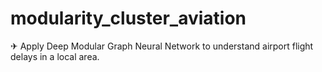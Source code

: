 # modularity_cluster_aviation
✈ Apply Deep Modular Graph Neural Network to  understand airport flight delays in a local area.
